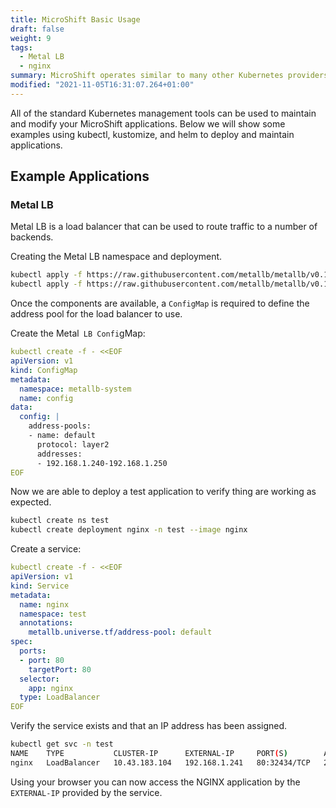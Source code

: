 ```yaml
---
title: MicroShift Basic Usage
draft: false
weight: 9
tags:
  - Metal LB
  - nginx
summary: MicroShift operates similar to many other Kubernetes providers. This means that you can use the same tools to deploy and manage your applications.
modified: "2021-11-05T16:31:07.264+01:00"
---
```


All of the standard Kubernetes management tools can be used to maintain and modify your MicroShift applications. Below we will show some examples using kubectl, kustomize, and helm to deploy and maintain applications.

## Example Applications

### Metal LB

Metal LB is a load balancer that can be used to route traffic to a number of backends.

Creating the Metal LB namespace and deployment.

```sh
kubectl apply -f https://raw.githubusercontent.com/metallb/metallb/v0.11.0/manifests/namespace.yaml
kubectl apply -f https://raw.githubusercontent.com/metallb/metallb/v0.11.0/manifests/metallb.yaml
```

Once the components are available, a `ConfigMap` is required to define the address pool for the load balancer to use.

Create the Metal` LB Confi`gMap:

```yaml
kubectl create -f - <<EOF
apiVersion: v1
kind: ConfigMap
metadata:
  namespace: metallb-system
  name: config
data:
  config: |
    address-pools:
    - name: default
      protocol: layer2
      addresses:
      - 192.168.1.240-192.168.1.250
EOF
```

Now we are able to deploy a test application to verify thing are working as expected.

```sh
kubectl create ns test
kubectl create deployment nginx -n test --image nginx
```

Create a service:

```yaml
kubectl create -f - <<EOF
apiVersion: v1
kind: Service
metadata:
  name: nginx
  namespace: test
  annotations:
    metallb.universe.tf/address-pool: default
spec:
  ports:
  - port: 80
    targetPort: 80
  selector:
    app: nginx
  type: LoadBalancer
EOF
```

Verify the service exists and that an IP address has been assigned.

```sh
kubectl get svc -n test
NAME    TYPE           CLUSTER-IP      EXTERNAL-IP     PORT(S)        AGE
nginx   LoadBalancer   10.43.183.104   192.168.1.241   80:32434/TCP   29m
```

Using your browser you can now access the NGINX application by the `EXTERNAL-IP` provided by the service.
